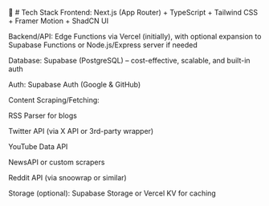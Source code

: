 🔧 # Tech Stack
Frontend: Next.js (App Router) + TypeScript + Tailwind CSS + Framer Motion + ShadCN UI

Backend/API: Edge Functions via Vercel (initially), with optional expansion to Supabase Functions or Node.js/Express server if needed

Database: Supabase (PostgreSQL) – cost-effective, scalable, and built-in auth

Auth: Supabase Auth (Google & GitHub)

Content Scraping/Fetching:

RSS Parser for blogs

Twitter API (via X API or 3rd-party wrapper)

YouTube Data API

NewsAPI or custom scrapers

Reddit API (via snoowrap or similar)

Storage (optional): Supabase Storage or Vercel KV for caching

